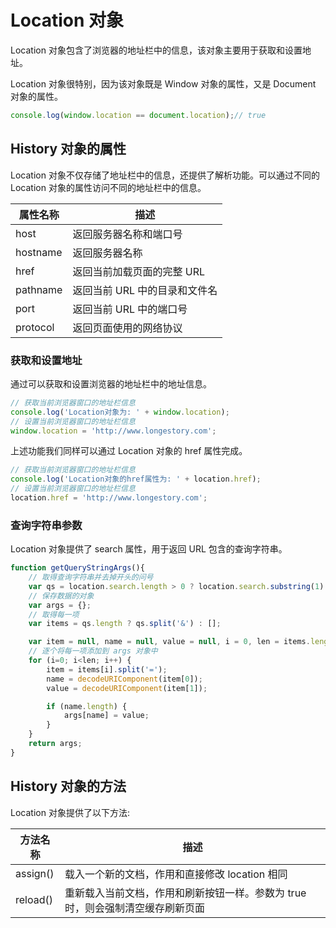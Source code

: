 # Location 对象

Location 对象包含了浏览器的地址栏中的信息，该对象主要用于获取和设置地址。

Location 对象很特别，因为该对象既是 Window 对象的属性，又是 Document 对象的属性。

```javascript
console.log(window.location == document.location);// true
```

## History 对象的属性

Location 对象不仅存储了地址栏中的信息，还提供了解析功能。可以通过不同的 Location 对象的属性访问不同的地址栏中的信息。

| 属性名称 | 描述 |
| --- | --- |
| host | 返回服务器名称和端口号 |
| hostname | 返回服务器名称 |
| href | 返回当前加载页面的完整 URL |
| pathname | 返回当前 URL 中的目录和文件名 |
| port | 返回当前 URL 中的端口号 |
| protocol | 返回页面使用的网络协议 |

### 获取和设置地址

通过可以获取和设置浏览器的地址栏中的地址信息。

```javascript
// 获取当前浏览器窗口的地址栏信息
console.log('Location对象为: ' + window.location);
// 设置当前浏览器窗口的地址栏信息
window.location = 'http://www.longestory.com';
```

上述功能我们同样可以通过 Location 对象的 href 属性完成。

```javascript
// 获取当前浏览器窗口的地址栏信息
console.log('Location对象的href属性为: ' + location.href);
// 设置当前浏览器窗口的地址栏信息
location.href = 'http://www.longestory.com';
```

### 查询字符串参数

Location 对象提供了 search 属性，用于返回 URL 包含的查询字符串。

```javascript
function getQueryStringArgs(){
	// 取得查询字符串并去掉开头的问号
	var qs = location.search.length > 0 ? location.search.substring(1) : '';
	// 保存数据的对象
	var args = {};
	// 取得每一项
	var items = qs.length ? qs.split('&') : [];

	var item = null, name = null, value = null, i = 0, len = items.length;
	// 逐个将每一项添加到 args 对象中
	for (i=0; i<len; i++) {
		item = items[i].split('=');
		name = decodeURIComponent(item[0]);
		value = decodeURIComponent(item[1]);

		if (name.length) {
			args[name] = value;
		}
	}
	return args;
}
```

## History 对象的方法

Location 对象提供了以下方法:

| 方法名称 | 描述 |
| --- | --- |
| assign() | 载入一个新的文档，作用和直接修改 location 相同 |
| reload() | 重新载入当前文档，作用和刷新按钮一样。参数为 true 时，则会强制清空缓存刷新页面 | replace() | 用新的文档替换当前文档（不会生成历史记录，不能使用回退按钮回退）|